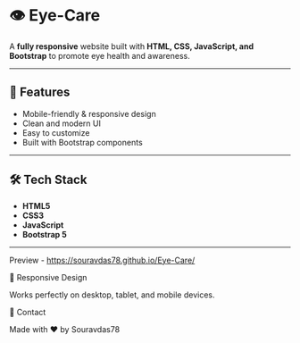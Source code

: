 # 👁️ Eye-Care

A **fully responsive** website built with **HTML, CSS, JavaScript, and Bootstrap** to promote eye health and awareness.  

---

## 🚀 Features
- Mobile-friendly & responsive design  
- Clean and modern UI  
- Easy to customize  
- Built with Bootstrap components  

---

## 🛠 Tech Stack
- **HTML5**  
- **CSS3**  
- **JavaScript**  
- **Bootstrap 5**  

---
Preview - https://souravdas78.github.io/Eye-Care/

📱 Responsive Design

Works perfectly on desktop, tablet, and mobile devices.

📧 Contact

Made with ❤️ by Souravdas78 


